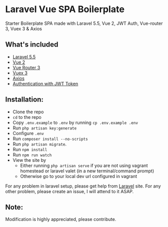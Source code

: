 # Laravel Vue SPA Boilerplate
Starter Boilerplate SPA made with Laravel 5.5, Vue 2, JWT Auth, Vue-router 3, Vuex 3 & Axios

 
## What's included 
* [Laravel 5.5](https://laravel.com/docs/5.5)
* [Vue 2](https://vuejs.org)
* [Vue Router 3](http://router.vuejs.org)
* [Vuex 3](http://vuex.vuejs.org)
* [Axios](https://github.com/mzabriskie/axios)
* [Authentication with JWT Token](https://github.com/tymondesigns/jwt-auth)

## Installation:
* Clone the repo
* `cd` to the repo
* Copy `.env.example` to `.env` by running `cp .env.example .env`
* Run `php artisan key:generate`
* Configure `.env`
* Run `composer install --no-scripts`
* Run `php artisan migrate`.
* Run `npm install`
* Run `npm run watch`
* View the site by 
    * Either running `php artisan serve` if you are not using vagrant homestead or laravel valet (in a new terminal/command prompt)
    * Otherwise go to your local dev url configured in vagrant

For any problem in laravel setup, please get help from [Laravel](https://laravel.com) site. For any other problem, please create an issue, I will attend to it ASAP.
     
## Note:
Modification is highly appreciated, please contribute.
